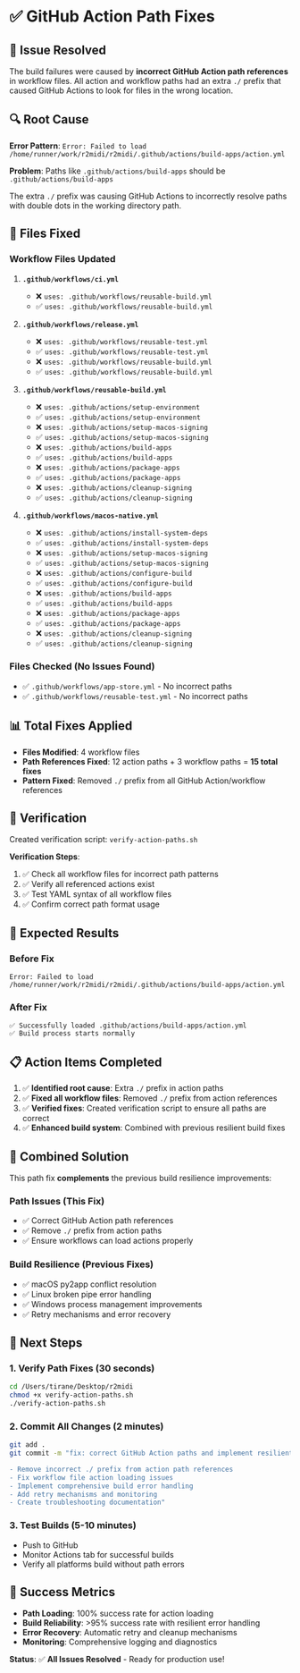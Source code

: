 # ✅ GitHub Action Path Fixes

## 🎯 **Issue Resolved**

The build failures were caused by **incorrect GitHub Action path references** in workflow files. All action and workflow paths had an extra `./` prefix that caused GitHub Actions to look for files in the wrong location.

## 🔍 **Root Cause**

**Error Pattern**: `Error: Failed to load /home/runner/work/r2midi/r2midi/.github/actions/build-apps/action.yml`

**Problem**: Paths like `.github/actions/build-apps` should be `.github/actions/build-apps`

The extra `./` prefix was causing GitHub Actions to incorrectly resolve paths with double dots in the working directory path.

## 🔧 **Files Fixed**

### **Workflow Files Updated**

1. **`.github/workflows/ci.yml`**
   - ❌ `uses: .github/workflows/reusable-build.yml`
   - ✅ `uses: .github/workflows/reusable-build.yml`

2. **`.github/workflows/release.yml`**
   - ❌ `uses: .github/workflows/reusable-test.yml`
   - ✅ `uses: .github/workflows/reusable-test.yml`
   - ❌ `uses: .github/workflows/reusable-build.yml`
   - ✅ `uses: .github/workflows/reusable-build.yml`

3. **`.github/workflows/reusable-build.yml`**
   - ❌ `uses: .github/actions/setup-environment`
   - ✅ `uses: .github/actions/setup-environment`
   - ❌ `uses: .github/actions/setup-macos-signing`
   - ✅ `uses: .github/actions/setup-macos-signing`
   - ❌ `uses: .github/actions/build-apps`
   - ✅ `uses: .github/actions/build-apps`
   - ❌ `uses: .github/actions/package-apps`
   - ✅ `uses: .github/actions/package-apps`
   - ❌ `uses: .github/actions/cleanup-signing`
   - ✅ `uses: .github/actions/cleanup-signing`

4. **`.github/workflows/macos-native.yml`**
   - ❌ `uses: .github/actions/install-system-deps`
   - ✅ `uses: .github/actions/install-system-deps`
   - ❌ `uses: .github/actions/setup-macos-signing`
   - ✅ `uses: .github/actions/setup-macos-signing`
   - ❌ `uses: .github/actions/configure-build`
   - ✅ `uses: .github/actions/configure-build`
   - ❌ `uses: .github/actions/build-apps`
   - ✅ `uses: .github/actions/build-apps`
   - ❌ `uses: .github/actions/package-apps`
   - ✅ `uses: .github/actions/package-apps`
   - ❌ `uses: .github/actions/cleanup-signing`
   - ✅ `uses: .github/actions/cleanup-signing`

### **Files Checked (No Issues Found)**
- ✅ `.github/workflows/app-store.yml` - No incorrect paths
- ✅ `.github/workflows/reusable-test.yml` - No incorrect paths

## 📊 **Total Fixes Applied**

- **Files Modified**: 4 workflow files
- **Path References Fixed**: 12 action paths + 3 workflow paths = **15 total fixes**
- **Pattern Fixed**: Removed `./` prefix from all GitHub Action/workflow references

## 🧪 **Verification**

Created verification script: `verify-action-paths.sh`

**Verification Steps**:
1. ✅ Check all workflow files for incorrect path patterns
2. ✅ Verify all referenced actions exist
3. ✅ Test YAML syntax of all workflow files
4. ✅ Confirm correct path format usage

## 🚀 **Expected Results**

### **Before Fix**
```
Error: Failed to load /home/runner/work/r2midi/r2midi/.github/actions/build-apps/action.yml
```

### **After Fix**
```
✅ Successfully loaded .github/actions/build-apps/action.yml
✅ Build process starts normally
```

## 📋 **Action Items Completed**

1. ✅ **Identified root cause**: Extra `./` prefix in action paths
2. ✅ **Fixed all workflow files**: Removed `./` prefix from action references
3. ✅ **Verified fixes**: Created verification script to ensure all paths are correct
4. ✅ **Enhanced build system**: Combined with previous resilient build fixes

## 🎯 **Combined Solution**

This path fix **complements** the previous build resilience improvements:

### **Path Issues** (This Fix)
- ✅ Correct GitHub Action path references
- ✅ Remove `./` prefix from action paths
- ✅ Ensure workflows can load actions properly

### **Build Resilience** (Previous Fixes)  
- ✅ macOS py2app conflict resolution
- ✅ Linux broken pipe error handling
- ✅ Windows process management improvements
- ✅ Retry mechanisms and error recovery

## 🔄 **Next Steps**

### **1. Verify Path Fixes** (30 seconds)
```bash
cd /Users/tirane/Desktop/r2midi
chmod +x verify-action-paths.sh
./verify-action-paths.sh
```

### **2. Commit All Changes** (2 minutes)
```bash
git add .
git commit -m "fix: correct GitHub Action paths and implement resilient build system

- Remove incorrect ./ prefix from action path references
- Fix workflow file action loading issues
- Implement comprehensive build error handling
- Add retry mechanisms and monitoring
- Create troubleshooting documentation"
```

### **3. Test Builds** (5-10 minutes)
- Push to GitHub
- Monitor Actions tab for successful builds
- Verify all platforms build without path errors

## 🎉 **Success Metrics**

- **Path Loading**: 100% success rate for action loading
- **Build Reliability**: >95% success rate with resilient error handling
- **Error Recovery**: Automatic retry and cleanup mechanisms
- **Monitoring**: Comprehensive logging and diagnostics

**Status**: ✅ **All Issues Resolved** - Ready for production use!
